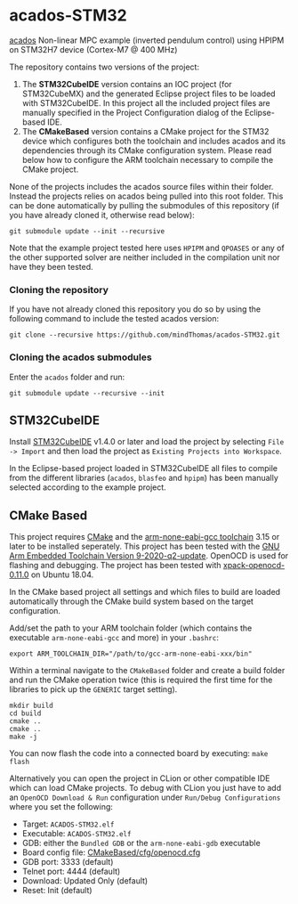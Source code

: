 # acados-STM32
[acados](https://github.com/acados/acados) Non-linear MPC example (inverted pendulum control) using HPIPM on STM32H7 device (Cortex-M7 @ 400 MHz)

The repository contains two versions of the project:
1. The **STM32CubeIDE** version contains an IOC project (for STM32CubeMX) and the generated Eclipse project files to be loaded with STM32CubeIDE. In this project all the included project files are manually specified in the Project Configuration dialog of the Eclipse-based IDE.
2. The **CMakeBased** version contains a CMake project for the STM32 device which configures both the toolchain and includes acados and its dependencies through its CMake configuration system. Please read below how to configure the ARM toolchain necessary to compile the CMake project.

None of the projects includes the acados source files within their folder. Instead the projects relies on acados being pulled into this root folder. This can be done automatically by pulling the submodules of this repository (if you have already cloned it, otherwise read below):
```
git submodule update --init --recursive
```

Note that the example project tested here uses `HPIPM` and `QPOASES` or any of the other supported solver are neither included in the compilation unit nor have they been tested.

### Cloning the repository
If you have not already cloned this repository you do so by using the following command to include the tested acados version:
```
git clone --recursive https://github.com/mindThomas/acados-STM32.git
```

### Cloning the acados submodules
Enter the `acados` folder and run:
```
git submodule update --recursive --init
```

## STM32CubeIDE
Install [STM32CubeIDE](https://www.st.com/en/development-tools/stm32cubeide.html) v1.4.0 or later and load the project by selecting `File -> Import` and then load the project as `Existing Projects into Workspace`.

In the Eclipse-based project loaded in STM32CubeIDE all files to compile from the different libraries (`acados`, `blasfeo` and `hpipm`) has been manually selected according to the example project.

## CMake Based
This project requires [CMake](https://cmake.org/download/) and the [arm-none-eabi-gcc toolchain](https://developer.arm.com/tools-and-software/open-source-software/developer-tools/gnu-toolchain/gnu-rm/downloads) 3.15 or later to be installed seperately.
This project has been tested with the [GNU Arm Embedded Toolchain Version 9-2020-q2-update](https://developer.arm.com/tools-and-software/open-source-software/developer-tools/gnu-toolchain/gnu-rm/downloads/9-2020-q2-update).
OpenOCD is used for flashing and debugging. The project has been tested with [xpack-openocd-0.11.0](https://xpack.github.io/blog/2021/03/15/openocd-v0-11-0-1-released/) on Ubuntu 18.04.

In the CMake based project all settings and which files to build are loaded automatically through the CMake build system based on the target configuration.

Add/set the path to your ARM toolchain folder (which contains the executable `arm-none-eabi-gcc` and more) in your `.bashrc`:
```
export ARM_TOOLCHAIN_DIR="/path/to/gcc-arm-none-eabi-xxx/bin"
```

Within a terminal navigate to the `CMakeBased` folder and create a build folder and run the CMake operation twice (this is required the first time for the libraries to pick up the `GENERIC` target setting).
```
mkdir build
cd build
cmake ..
cmake ..
make -j
```

You can now flash the code into a connected board by executing:
`make flash`

Alternatively you can open the project in CLion or other compatible IDE which can load CMake projects.
To debug with CLion you just have to add an `OpenOCD Download & Run` configuration under `Run/Debug Configurations` where you set the following:

- Target: `ACADOS-STM32.elf`
- Executable: `ACADOS-STM32.elf`
- GDB: either the `Bundled GDB` or the `arm-none-eabi-gdb` executable
- Board config file: [CMakeBased/cfg/openocd.cfg](CMakeBased/cfg/openocd.cfg)
- GDB port: 3333 (default)
- Telnet port: 4444 (default)
- Download: Updated Only (default)
- Reset: Init (default)